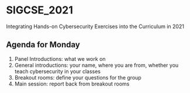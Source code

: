 # SIGCSE_2021
Integrating Hands-on Cybersecurity Exercises into the Curriculum in 2021
## Agenda for Monday 
1. Panel Introductions: what we work on
2. General introductions: your name, where you are from, whether you teach cybersecurity in your classes
3. Breakout rooms: define your questions for the group
4. Main session: report back from breakout rooms
